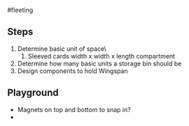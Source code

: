 #fleeting 

## Steps
1. Determine basic unit of space\
	1. Sleeved cards width x width x length compartment
2. Determine how many basic units a storage bin should be
3. Design components to hold Wingspan

## Playground
- Magnets on top and bottom to snap in?
- 